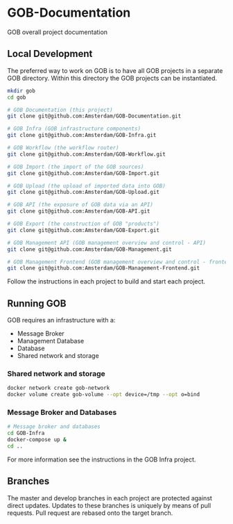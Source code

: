 # GOB-Documentation

GOB overall project documentation

## Local Development

The preferred way to work on GOB is to have all GOB projects in a separate GOB directory.
Within this directory the GOB projects can be instantiated.

```bash
mkdir gob
cd gob

# GOB Documentation (this project)
git clone git@github.com:Amsterdam/GOB-Documentation.git

# GOB Infra (GOB infrastructure components)
git clone git@github.com:Amsterdam/GOB-Infra.git

# GOB Workflow (the workflow router)
git clone git@github.com:Amsterdam/GOB-Workflow.git

# GOB Import (the import of the GOB sources)
git clone git@github.com:Amsterdam/GOB-Import.git

# GOB Upload (the upload of imported data into GOB)
git clone git@github.com:Amsterdam/GOB-Upload.git

# GOB API (the exposure of GOB data via an API)
git clone git@github.com:Amsterdam/GOB-API.git

# GOB Export (the construction of GOB "products")
git clone git@github.com:Amsterdam/GOB-Export.git

# GOB Management API (GOB management overview and control - API)
git clone git@github.com:Amsterdam/GOB-Management.git

# GOB Management Frontend (GOB management overview and control - frontend)
git clone git@github.com:Amsterdam/GOB-Management-Frontend.git

```

Follow the instructions in each project to build and start each project.

## Running GOB

GOB requires an infrastructure with a:
- Message Broker
- Management Database
- Database
- Shared network and storage

### Shared network and storage

```bash
docker network create gob-network
docker volume create gob-volume --opt device=/tmp --opt o=bind
```
### Message Broker and Databases

```bash
# Message broker and databases
cd GOB-Infra
docker-compose up &
cd ..

```

For more information see the instructions in the GOB Infra project.

## Branches

The master and develop branches in each project are protected against direct updates.
Updates to these branches is uniquely by means of pull requests.
Pull request are rebased onto the target branch.

